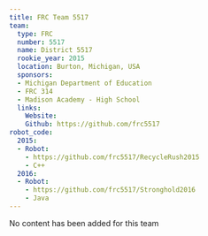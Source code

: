 ```yaml
---
title: FRC Team 5517
team:
  type: FRC
  number: 5517
  name: District 5517
  rookie_year: 2015
  location: Burton, Michigan, USA
  sponsors:
  - Michigan Department of Education
  - FRC 314
  - Madison Academy - High School
  links:
    Website: 
    Github: https://github.com/frc5517
robot_code:
  2015:
  - Robot:
    - https://github.com/frc5517/RecycleRush2015
    - C++
  2016:
  - Robot:
    - https://github.com/frc5517/Stronghold2016
    - Java
---
```


No content has been added for this team